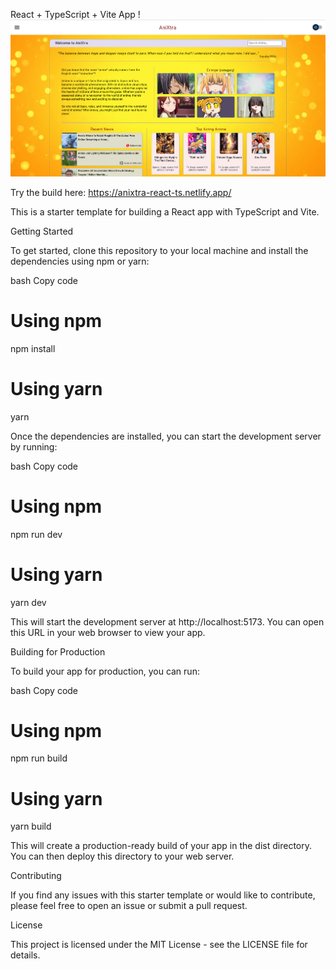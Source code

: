 React + TypeScript + Vite App
!![img.png](img.png)

Try the build here: https://anixtra-react-ts.netlify.app/

This is a starter template for building a React app with TypeScript and Vite.

Getting Started

To get started, clone this repository to your local machine and install the dependencies using npm or yarn:

bash
Copy code
# Using npm
npm install

# Using yarn
yarn


Once the dependencies are installed, you can start the development server by running:

bash
Copy code
# Using npm
npm run dev

# Using yarn
yarn dev


This will start the development server at http://localhost:5173. You can open this URL in your web browser to view your app.

Building for Production

To build your app for production, you can run:

bash
Copy code
# Using npm
npm run build

# Using yarn
yarn build


This will create a production-ready build of your app in the dist directory. You can then deploy this directory to your web server.

Contributing

If you find any issues with this starter template or would like to contribute, please feel free to open an issue or submit a pull request.

License

This project is licensed under the MIT License - see the LICENSE file for details.
